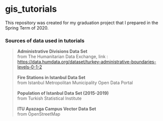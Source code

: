 # gis_tutorials
This repository was created for my graduation project that I prepared in the Spring Term of 2020.

<h3>Sources of data used in tutorials</h3>	

> **Administrative Divisions Data Set**</br>
> from The Humanitarian Data Exchange, link : https://data.humdata.org/dataset/turkey-administrative-boundaries-levels-0-1-2
> </br></br>
> **Fire Stations in Istanbul Data Set**</br>
> from Istanbul Metropolitan Municipality Open Data Portal
> </br></br>
> **Population of Istanbul Data Set (2015-2019)**</br>
> from Turkish Statistical Institute
> </br></br>
> **ITU Ayazaga Campus Vector Data Set**</br>
> from OpenStreetMap

